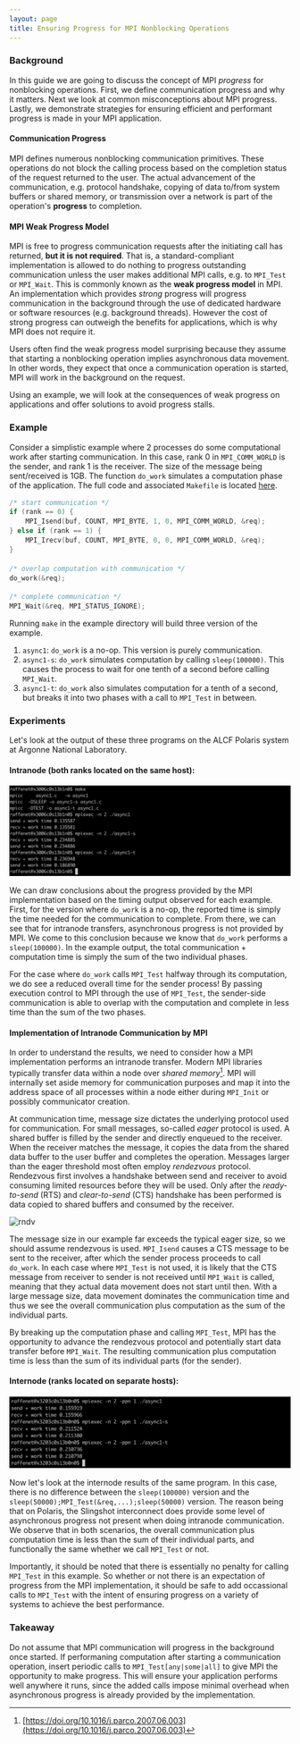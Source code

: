 ```yaml
---
layout: page
title: Ensuring Progress for MPI Nonblocking Operations
---
```


### Background

In this guide we
are going to discuss the concept of MPI _progress_ for nonblocking
operations. First, we define communication progress and why it
matters. Next we look at common misconceptions about MPI
progress. Lastly, we demonstrate strategies for ensuring efficient and
performant progress is made in your MPI application.

#### Communication Progress

MPI defines numerous nonblocking communication primitives. These
operations do not block the calling process based on the completion
status of the request returned to the user. The actual advancement of
the communication, e.g. protocol handshake, copying of data to/from
system buffers or shared memory, or transmission over a network is part
of the operation's **progress** to completion.

#### MPI Weak Progress Model

MPI is free to progress communication requests after the initiating call
has returned, **but it is not required**. That is, a standard-compliant
implementation is allowed to do nothing to progress outstanding
communication unless the user makes additional MPI calls, e.g. to
``MPI_Test`` or ``MPI_Wait``. This is commonly known as the **weak
progress model** in MPI. An implementation which provides *strong*
progress will progress communication in the background through the use
of dedicated hardware or software resources (e.g. background
threads). However the cost of strong progress can outweigh the benefits
for applications, which is why MPI does not require it.

Users often find the weak progress model surprising because they assume
that starting a nonblocking operation implies asynchronous data
movement. In other words, they expect that once a communication
operation is started, MPI will work in the background on the request.

Using an example, we will look at the consequences of weak progress on
applications and offer solutions to avoid progress stalls.

### Example

Consider a simplistic example where 2 processes do some computational
work after starting communication. In this case, rank 0 in
`MPI_COMM_WORLD` is the sender, and rank 1 is the receiver. The size of
the message being sent/received is 1GB. The function `do_work` simulates
a computation phase of the application. The full code and associated
`Makefile` is located [here][ex2].

```c
/* start communication */
if (rank == 0) {
    MPI_Isend(buf, COUNT, MPI_BYTE, 1, 0, MPI_COMM_WORLD, &req);
} else if (rank == 1) {
    MPI_Irecv(buf, COUNT, MPI_BYTE, 0, 0, MPI_COMM_WORLD, &req);
}

/* overlap computation with communication */
do_work(&req);

/* complete communication */
MPI_Wait(&req, MPI_STATUS_IGNORE);
```

Running `make` in the example directory will build three version of the example.

1. `async1`: `do_work` is a no-op. This version is purely
   communication.
2. `async1-s`: `do_work` simulates computation by calling
   `sleep(100000)`. This causes the process to wait for one tenth of a
   second before calling `MPI_Wait`.
3. `async1-t`: `do_work` also simulates computation for a tenth of a
   second, but breaks it into two phases with a call to `MPI_Test` in
   between.

### Experiments

Let's look at the output of these three programs on the ALCF Polaris
system at Argonne National Laboratory.

#### Intranode (both ranks located on the same host):
![async example on a single node of Polaris](/assets/images/polaris1.png)

We can draw conclusions about the progress provided by the MPI
implementation based on the timing output observed for each
example. First, for the version where `do_work` is a no-op, the reported
time is simply the time needed for the communication to complete. From
there, we can see that for intranode transfers, asynchronous progress is
not provided by MPI. We come to this conclusion because we know that
`do_work` performs a `sleep(100000)`. In the example output, the total
communication + computation time is simply the sum of the two individual
phases.

For the case where `do_work` calls `MPI_Test` halfway through its
computation, we do see a reduced overall time for the sender process! By
passing execution control to MPI through the use of `MPI_Test`, the
sender-side communication is able to overlap with the computation and
complete in less time than the sum of the two phases.

#### Implementation of Intranode Communication by MPI

In order to understand the results, we need to consider how a MPI
implementation performs an intranode transfer. Modern MPI libraries
typically transfer data within a node over *shared memory*[^1]. MPI will
internally set aside memory for communication purposes and map it into
the address space of all processes within a node either during
`MPI_Init` or possibly communicator creation.

At communication time, message size dictates the underlying protocol
used for communication. For small messages, so-called *eager* protocol
is used. A shared buffer is filled by the sender and directly enqueued
to the receiver. When the receiver matches the message, it copies the
data from the shared data buffer to the user buffer and completes the
operation. Messages larger than the eager threshold most often employ
*rendezvous* protocol. Rendezvous first involves a handshake between
send and receiver to avoid consuming limited resources before they will
be used. Only after the *ready-to-send* (RTS) and *clear-to-send* (CTS)
handshake has been performed is data copied to shared buffers and
consumed by the receiver.

![rndv](/assets/images/rndv.png)

The message size in our example far exceeds the typical eager size, so
we should assume rendezvous is used. `MPI_Isend` causes a CTS message to
be sent to the receiver, after which the sender process proceeds to call
`do_work`. In each case where `MPI_Test` is not used, it is likely that
the CTS message from receiver to sender is not received until `MPI_Wait`
is called, meaning that they actual data movement does not start until
then. With a large message size, data movement dominates the
communication time and thus we see the overall communication plus
computation as the sum of the individual parts.

By breaking up the computation phase and calling `MPI_Test`, MPI has the
opportunity to advance the rendezvous protocol and potentially start
data transfer before `MPI_Wait`. The resulting communication plus
computation time is less than the sum of its individual parts (for the
sender).

#### Internode (ranks located on separate hosts):
![async example on a single node of Polaris](/assets/images/polaris2.png)

Now let's look at the internode results of the same program. In this
case, there is no difference between the `sleep(100000)` version and the
`sleep(50000);MPI_Test(&req,...);sleep(50000)` version. The reason being
that on Polaris, the Slingshot interconnect does provide some level of
asynchronous progress not present when doing intranode communication. We
observe that in both scenarios, the overall communication plus
computation time is less than the sum of their individual parts, and
functionally the same whether we call `MPI_Test` or not.

Importantly, it should be noted that there is essentially no penalty for
calling `MPI_Test` in this example. So whether or not there is an
expectation of progress from the MPI implementation, it should be safe
to add occassional calls to `MPI_Test` with the intent of ensuring
progress on a variety of systems to achieve the best performance.

### Takeaway

Do not assume that MPI communication will progress in the background
once started. If performaning computation after starting a communication
operation, insert periodic calls to `MPI_Test[any|some|all]` to give MPI
the opportunity to make progress. This will ensure your application
performs well anywhere it runs, since the added calls impose minimal
overhead when asynchronous progress is already provided by the
implementation.

[ex2]: https://github.com/raffenet/bssw-examples/blob/main/progress/
[^1]: [https://doi.org/10.1016/j.parco.2007.06.003](https://doi.org/10.1016/j.parco.2007.06.003)
